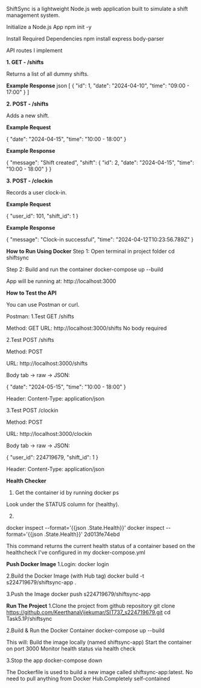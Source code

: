 ShiftSync is a lightweight Node.js web application built to simulate a shift management system.

Initialize a Node.js App
npm init -y

Install Required Dependencies
npm install express body-parser

API routes I implement

**1. GET - /shifts**

Returns a list of all dummy shifts.

**Example Response**
json
[
  {
    "id": 1,
    "date": "2024-04-10",
    "time": "09:00 - 17:00"
  }
]

**2. POST - /shifts**

Adds a new shift.

**Example Request**

{
  "date": "2024-04-15",
  "time": "10:00 - 18:00"
}

**Example Response**

{
  "message": "Shift created",
  "shift": {
    "id": 2,
    "date": "2024-04-15",
    "time": "10:00 - 18:00"
  }
}


**3. POST - /clockin**

Records a user clock-in.

**Example Request**

{
  "user_id": 101,
  "shift_id": 1
}

**Example Response**

{
  "message": "Clock-in successful",
  "time": "2024-04-12T10:23:56.789Z"
}

**How to Run Using Docker**
Step 1: Open terminal in project folder
cd shiftsync

Step 2: Build and run the container
docker-compose up --build

App will be running at:
http://localhost:3000

**How to Test the API**

You can use Postman or curl.

Postman:
1.Test GET /shifts

Method: GET
URL: http://localhost:3000/shifts
No body required

2.Test POST /shifts

Method: POST

URL: http://localhost:3000/shifts

Body tab → raw → JSON:

{
  "date": "2024-05-15",
  "time": "10:00 - 18:00"
}

Header: Content-Type: application/json

3.Test POST /clockin

Method: POST

URL: http://localhost:3000/clockin

Body tab → raw → JSON:

{
  "user_id": 224719679,
  "shift_id": 1
}

Header: Content-Type: application/json

**Health Checker**

1. Get the container id by running 
docker ps

Look under the STATUS column for (healthy).

2. 
docker inspect --format='{{json .State.Health}}' <ContainerID>
docker inspect --format='{{json .State.Health}}' 2d013fe74ebd 

This command returns the current health status of a container based on the healthcheck I've configured in my docker-compose.yml

**Push Docker Image**
1.Login:
docker login

2.Build the Docker Image (with Hub tag)
docker build -t s224719679/shiftsync-app .

3.Push the Image
docker push s224719679/shiftsync-app


**Run The Project**
1.Clone the project from github repository
git clone https://github.com/KeerthanaVijekumar/SIT737_s224719679.git
cd Task5.1P/shiftsync

2.Build & Run the Docker Container
docker-compose up --build

This will:
Build the image locally (named shiftsync-app)
Start the container on port 3000
Monitor health status via health check

3.Stop the app
docker-compose down

The Dockerfile is used to build a new image called shiftsync-app:latest. 
No need to pull anything from Docker Hub.Completely self-contained